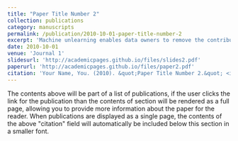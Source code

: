 ```yaml
---
title: "Paper Title Number 2"
collection: publications
category: manuscripts
permalink: /publication/2010-10-01-paper-title-number-2
excerpt: 'Machine unlearning enables data owners to remove the contribution of their specified samples from trained models to protect users' privacy. However, existing methods cannot achieve an optimal balance between erasure effectiveness and model accuracy preservation. We solved this problem. '
date: 2010-10-01
venue: 'Journal 1'
slidesurl: 'http://academicpages.github.io/files/slides2.pdf'
paperurl: 'http://academicpages.github.io/files/paper2.pdf'
citation: 'Your Name, You. (2010). &quot;Paper Title Number 2.&quot; <i>Journal 1</i>. 1(2).'
---
```


The contents above will be part of a list of publications, if the user clicks the link for the publication than the contents of section will be rendered as a full page, allowing you to provide more information about the paper for the reader. When publications are displayed as a single page, the contents of the above "citation" field will automatically be included below this section in a smaller font.